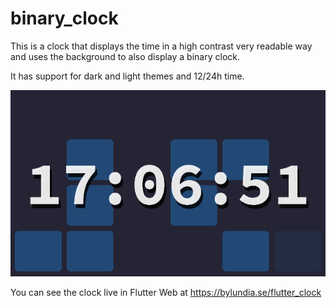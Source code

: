 # binary_clock

This is a clock that displays the time in a high contrast very readable way and uses the background to also display a binary clock.

It has support for dark and light themes and 12/24h time.

![a gif showing the clock in action](./binary_clock.gif)

You can see the clock live in Flutter Web at https://bylundia.se/flutter_clock
